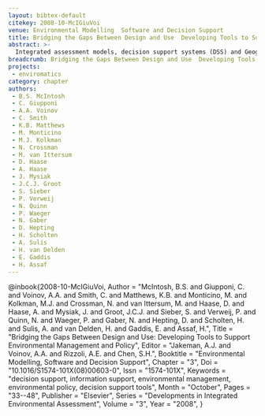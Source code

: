 ```yaml
---
layout: bibtex-default
citekey: 2008-10-McIGiuVoi
venue: Environmental Modelling  Software and Decision Support
title: Bridging the Gaps Between Design and Use  Developing Tools to Support Environmental Management and Policy (2008)
abstract: >-
  Integrated assessment models, decision support systems (DSS) and Geographic Information Systems (GIS) are examples of a growing number of computer-based tools designed to provide decision and information support to people engaged in formulating and implementing environmental policy and management. It is recognised that environmental policy and management users are often not as receptive to using such tools as desired but that little research has been done to uncover and understand the reasons. There is a diverse range of environmental decision and information support tools (DISTs) with uses including organisational and participatory decision support, and scientific research. The different uses and users of DISTs each present particular needs and challenges to the tool developers. The lack of appreciation of the needs of end-users by developers has contributed to the lack of success of many DISTs. Therefore it is important to engage users and other stakeholders in the tool development process to help bridge the gap between design and use. Good practice recommendations for developers to involve users include being clear about the purpose of the tool, working collaboratively with other developers and stakeholders, and building social and scientific credibility.
breadcrumb: Bridging the Gaps Between Design and Use  Developing Tools to Support Environmental Management and Policy (2008)
projects:
 - enviromatics
category: chapter
authors:
 - B.S. McIntosh 
 - C. Giupponi 
 - A.A. Voinov 
 - C. Smith 
 - K.B. Matthews 
 - M. Monticino 
 - M.J. Kolkman 
 - N. Crossman 
 - M. van Ittersum 
 - D. Haase 
 - A. Haase 
 - J. Mysiak 
 - J.C.J. Groot 
 - S. Sieber 
 - P. Verweij 
 - N. Quinn 
 - P. Waeger 
 - N. Gaber 
 - D. Hepting 
 - H. Scholten 
 - A. Sulis 
 - H. van Delden 
 - E. Gaddis 
 - H. Assaf 
---
```

@inbook{2008-10-McIGiuVoi,
	Author =  "McIntosh, B.S. and Giupponi, C. and Voinov, A.A. and Smith, C. and Matthews, K.B. and Monticino, M. and Kolkman, M.J. and Crossman, N. and van Ittersum, M. and Haase, D. and Haase, A. and Mysiak, J. and Groot, J.C.J. and Sieber, S. and Verweij, P. and Quinn, N. and Waeger, P. and Gaber, N. and Hepting, D. and Scholten, H. and Sulis, A. and van Delden, H. and Gaddis, E. and Assaf, H.",
	Title =  "Bridging the Gaps Between Design and Use: Developing Tools to Support Environmental Management and Policy",
	Editor =  "Jakeman, A.J. and Voinov, A.A. and Rizzoli, A.E. and Chen, S.H.",
	Booktitle =  "Environmental Modelling, Software and Decision Support",
	Chapter =  "3",
	Doi =  "10.1016/S1574-101X(08)00603-0",
	Issn =  "1574-101X",
	Keywords =  "decision support, information support, environmental management, environmental policy, decision support tools",
	Month =  "October",
	Pages =  "33--48",
	Publisher =  "Elsevier",
	Series =  "Developments in Integrated Environmental Assessment",
	Volume =  "3",
	Year =  "2008",
}
